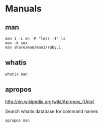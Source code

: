 Manuals
=======

man
---

    man 1 -L en -P "less -I" ls
    man -k sex
    man share/man/man1/ruby.1

whatis
------

    whatis man

apropos
-------

<http://en.wikipedia.org/wiki/Apropos_(Unix)>

Search whatis database for command names

    apropos man

